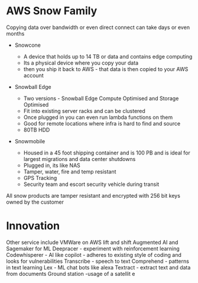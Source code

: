 # AWS Snow Family

Copying data over bandwidth or even direct connect can take days or even months 

* Snowcone
  * A device that holds up to 14 TB or data and contains edge computing 
  * Its a physical device where you copy your data 
  * then you ship it back to AWS - that data is then copied to your AWS account 

* Snowball Edge
  * Two versions - Snowball Edge Compute Optimised and Storage Optimised 
  * Fit into existing server racks and can be clustered 
  * Once plugged in you can even run lambda functions on them 
  * Good for remote locations where infra is hard to find and source 
  * 80TB HDD 

* Snowmobile
  * Housed in a 45 foot shipping container and is 100 PB and is ideal for largest migrations and data center shutdowns 
  * Plugged in, its like NAS 
  * Tamper, water, fire and temp resistant 
  * GPS Tracking
  * Security team and escort security vehicle during transit  


All snow products are tamper resistant and encrypted with 256 bit keys owned by the customer 


# Innovation
Other service include VMWare on AWS lift and shift 
Augmented AI and Sagemaker for ML 
Deepracer - experiment with reinforcement learning
Codewhisperer - AI like copilot - adheres to existing style of coding and looks for vulnerabilities
Transcribe - speech to text
Comprehend - patterns in text learning
Lex - ML chat bots like alexa
Textract - extract text and data from documents 
Ground station  -usage of a satellit e 